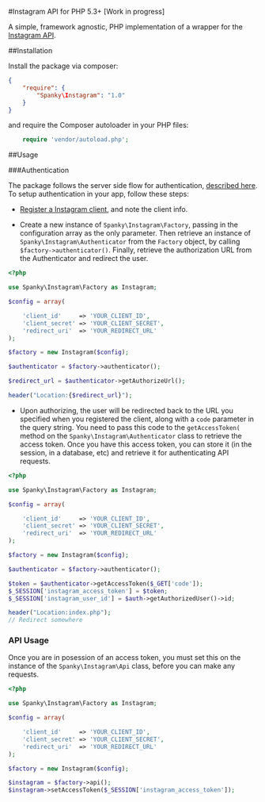 #Instagram API for PHP 5.3+ [Work in progress]

A simple, framework agnostic, PHP implementation of a wrapper for the [Instagram API](http://instagram.com/developer/).

##Installation


Install the package via composer:

```json
{
	"require": {
		"Spanky\Instagram": "1.0"
	}
}
``` 
and require the Composer autoloader in your PHP files:

```php
	require 'vendor/autoload.php';
```

##Usage


###Authentication

The package follows the server side flow for authentication, [described here](http://instagram.com/developer/authentication/). To setup authentication in your app, follow these steps:

- [Register a Instagram client](http://instagram.com/developer/clients/register), and note the client info.

- Create a new instance of ```Spanky\Instagram\Factory```, passing in the configuration array as the only parameter. Then retrieve an instance of ```Spanky\Instagram\Authenticator``` from the ```Factory``` object,  by calling ```$factory->authenticator()```. Finally, retrieve the authorization URL from the Authenticator and redirect the user.

```php
<?php

use Spanky\Instagram\Factory as Instagram;

$config = array(

	'client_id' 	=> 'YOUR_CLIENT_ID',
	'client_secret'	=> 'YOUR_CLIENT_SECRET',
	'redirect_uri'	=> 'YOUR_REDIRECT_URL'
);

$factory = new Instagram($config);

$authenticator = $factory->authenticator();

$redirect_url = $authenticator->getAuthorizeUrl();

header("Location:{$redirect_url}");

```

- Upon authorizing, the user will be redirected back to the URL you specified when you registered the client, along with a ```code``` parameter in the query string. You need to pass this code to the ```getAccessToken(``` method on the ```Spanky\Instagram\Authenticator``` class to retrieve the access token. Once you have this access token, you can store it (in the session, in a database, etc) and retrieve it for authenticating API requests.

```php
<?php

use Spanky\Instagram\Factory as Instagram;

$config = array(

	'client_id' 	=> 'YOUR_CLIENT_ID',
	'client_secret'	=> 'YOUR_CLIENT_SECRET',
	'redirect_uri'	=> 'YOUR_REDIRECT_URL'
);

$factory = new Instagram($config);

$authenticator = $factory->authenticator();

$token = $authenticator->getAccessToken($_GET['code']);
$_SESSION['instagram_access_token'] = $token;
$_SESSION['instagram_user_id'] = $auth->getAuthorizedUser()->id;

header("Location:index.php");
// Redirect somewhere

```

### API Usage

Once you are in posession of an access token, you must set this on the instance of the ```Spanky\Instagram\Api``` class, before you can make any requests.

```php
<?php

use Spanky\Instagram\Factory as Instagram;

$config = array(

	'client_id' 	=> 'YOUR_CLIENT_ID',
	'client_secret'	=> 'YOUR_CLIENT_SECRET',
	'redirect_uri'	=> 'YOUR_REDIRECT_URL'
);

$factory = new Instagram($config);

$instagram = $factory->api();
$instagram->setAccessToken($_SESSION['instagram_access_token']);

```
